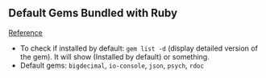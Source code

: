 ## Default Gems Bundled with Ruby
[Reference](https://zzz.buzz/2016/02/29/default-gems-bundled-with-ruby/)

- To check if installed by default: `gem list -d` (display detailed version of the gem). It will show (Installed by default) or something.
-  Default gems: `bigdecimal`, `io-console`, `json`, `psych`, `rdoc`
